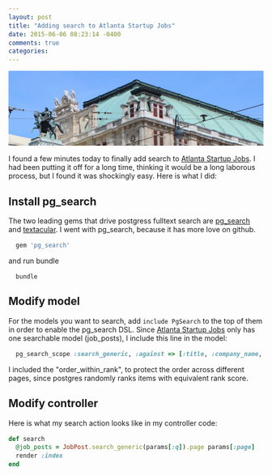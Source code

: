```yaml
---
layout: post
title: "Adding search to Atlanta Startup Jobs"
date: 2015-06-06 08:23:14 -0400
comments: true
categories: 
---
```


<img src="/images/czech_1.jpg" title="Adding search to Atlanta Startup Jobs" class="banner-img"/>

I found a few minutes today to finally add search to [Atlanta Startup Jobs](http://atlantastartupjobs.com).  I had been putting it off for a long time, thinking it would be a long laborous process, but I found it was shockingly easy.  Here is what I did:

## Install pg_search
The two leading gems that drive postgress fulltext search are [pg_search](https://github.com/Casecommons/pg_search) and [textacular](https://github.com/textacular/textacular).  I went with pg_search, because it has more love on github.

```ruby Gemfile
  gem 'pg_search'
```

and run bundle

```console console
  bundle
```

## Modify model

For the models you want to search, add `include PgSearch` to the top of them in order to enable the pg_search DSL.  Since [Atlanta Startup Jobs](http://atlantastartupjobs.com) only has one searchable model (job_posts), I include this line in the model:

```ruby Gemfile
  pg_search_scope :search_generic, :against => [:title, :company_name, :description], :order_within_rank => "created_at DESC"
```

I included the "order_within_rank", to protect the order across different pages, since postgres randomly ranks items with equivalent rank score.

## Modify controller

Here is what my search action looks like in my controller code:

```ruby job_posts_controller
def search
  @job_posts = JobPost.search_generic(params[:q]).page params[:page]
  render :index
end
```
